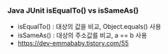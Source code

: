 ### Java JUnit isEqualTo() vs isSameAs()
- isEqualTo() : 대상의 값을 비교, Object.equals() 사용
- isSameAs() : 대상의 주소값를 비교, a == b 사용
- https://dev-emmababy.tistory.com/55